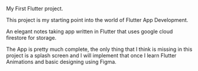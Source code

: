 
My First Flutter project.

This project is my starting point into the world of Flutter App Development.

An elegant notes taking app written in Flutter that uses google cloud firestore for storage.

The App is pretty much complete, the only thing that I think is missing in this project is a splash screen and I will implement that once I learn Flutter Animations and basic designing using Figma.
